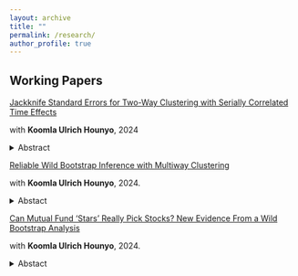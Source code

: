 ```yaml
---
layout: archive
title: ""
permalink: /research/
author_profile: true
---
```


## Working Papers 
​[Jackknife Standard Errors for Two-Way Clustering with Serially Correlated Time Effects​](https://papers.ssrn.com/sol3/papers.cfm?abstract_id=5046919)

with **Koomla Ulrich Hounyo**, 2024

<details>

<summary>Abstract</summary>

Chiang, Hansen, and Sasaki (2024) and Chen and Vogelsang (2024) developed cluster-robust variance estimators (CRVEs) for handling arbitrary serial dependence in linear regressions with two-way clustered panel data. However, conventional CRVEs often perform poorly in finite samples. We propose improved jackknife CRVEs to enhance inference accuracy. Through extensive simulations, we show that the novel jackknife CRVEs deliver remarkably precise inferences. This strong performance holds even in the presence of two-way  fixed effects. Notably, one of our new approaches significantly mitigates issues of undefined standard errors when CRVEs are not positive definite, ensuring robust and consistent inference across scenarios.

</details>

[Reliable Wild Bootstrap Inference with Multiway Clustering​](https://papers.ssrn.com/sol3/papers.cfm?abstract_id=4701693)

with **Koomla Ulrich Hounyo**, 2024.

<details>

<summary>Abstact</summary>

This paper studies wild bootstrap-based inference for regression models with multiway clustering. Our proposed method is a multiway counterpart to the (one-way) wild cluster bootstrap approach introduced by Cameron et al. (2008). We establish the validity of our method for studentized statistics. Theoretical results are provided, accommodating arbitrary serial dependence in the common time effects -- an aspect excluded by existing two-way bootstrap-based approaches. Simulation experiments document the potential for enhanced inference with our novel approach. We illustrate the effectiveness of the method by revisiting empirical studies involving multiway clustered and correlated data.

</details>

[Can Mutual Fund ‘Stars’ Really Pick Stocks? New Evidence From a Wild Bootstrap Analysis​](https://papers.ssrn.com/sol3/papers.cfm?abstract_id=4540917)

with **Koomla Ulrich Hounyo**, 2024.

<details>

<summary>Abstact</summary>

This paper introduces a novel approach called wild bootstrapping for analyzing mutual fund performance. Our proposed method preserves various characteristics of mutual fund databases, including entry/exit points for each fund (i.e., missing data) and cross-sectional information. We show that our proposed bootstrap tests have a near-optimal size and exhibit greater power compared to widely used standard bootstrap methods for evaluating mutual fund performance. Additionally, we present a novel approach to picking mutual funds that do not underperform others. Our empirical results indicate that a measurable fraction of funds outperform the market. Furthermore, we extend our methods to assess mutual fund market timing abilities.

</details>
